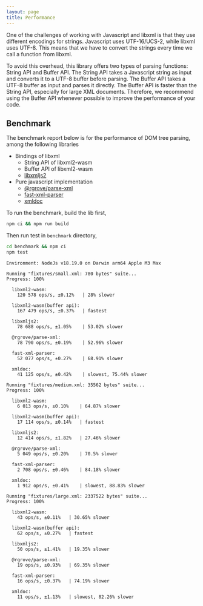 ```yaml
---
layout: page
title: Performance
---
```


One of the challenges of working with Javascript and libxml is that they use different encodings for strings.
Javascript uses UTF-16/UCS-2, while libxml uses UTF-8.
This means that we have to convert the strings every time we call a function from libxml.

To avoid this overhead, this library offers two types of parsing functions: String API and Buffer API.
The String API takes a Javascript string as input and converts it to a UTF-8 buffer before parsing.
The Buffer API takes a UTF-8 buffer as input and parses it directly.
The Buffer API is faster than the String API, especially for large XML documents.
Therefore, we recommend using the Buffer API whenever possible to improve the performance of your code.

## Benchmark

The benchmark report below is for the performance of DOM tree parsing, among the following libraries

- Bindings of libxml
  - String API of libxml2-wasm
  - Buffer API of libxml2-wasm
  - [libxmljs2](https://www.npmjs.com/package/libxmljs2)
- Pure javascript implementation
  - [@rgrove/parse-xml](https://www.npmjs.com/package/@rgrove/parse-xml)
  - [fast-xml-parser](https://www.npmjs.com/package/fast-xml-parser)
  - [xmldoc](https://www.npmjs.com/package/xmldoc)

To run the benchmark, build the lib first,

```sh
npm ci && npm run build
```

Then run test in `benchmark` directory,

```sh
cd benchmark && npm ci
npm test
```


```
Environment: NodeJs v18.19.0 on Darwin arm64 Apple M3 Max

Running "fixtures/small.xml: 780 bytes" suite...
Progress: 100%

  libxml2-wasm:
    120 578 ops/s, ±0.12%   | 28% slower

  libxml2-wasm(buffer api):
    167 479 ops/s, ±0.37%   | fastest

  libxmljs2:
    78 688 ops/s, ±1.05%    | 53.02% slower

  @rgrove/parse-xml:
    78 790 ops/s, ±0.19%    | 52.96% slower

  fast-xml-parser:
    52 077 ops/s, ±0.27%    | 68.91% slower

  xmldoc:
    41 125 ops/s, ±0.42%    | slowest, 75.44% slower

Running "fixtures/medium.xml: 35562 bytes" suite...
Progress: 100%

  libxml2-wasm:
    6 013 ops/s, ±0.10%    | 64.87% slower

  libxml2-wasm(buffer api):
    17 114 ops/s, ±0.14%   | fastest

  libxmljs2:
    12 414 ops/s, ±1.82%   | 27.46% slower

  @rgrove/parse-xml:
    5 049 ops/s, ±0.20%    | 70.5% slower

  fast-xml-parser:
    2 708 ops/s, ±0.46%    | 84.18% slower

  xmldoc:
    1 912 ops/s, ±0.41%    | slowest, 88.83% slower

Running "fixtures/large.xml: 2337522 bytes" suite...
Progress: 100%

  libxml2-wasm:
    43 ops/s, ±0.11%   | 30.65% slower

  libxml2-wasm(buffer api):
    62 ops/s, ±0.27%   | fastest

  libxmljs2:
    50 ops/s, ±1.41%   | 19.35% slower

  @rgrove/parse-xml:
    19 ops/s, ±0.93%   | 69.35% slower

  fast-xml-parser:
    16 ops/s, ±0.37%   | 74.19% slower

  xmldoc:
    11 ops/s, ±1.13%   | slowest, 82.26% slower
```

